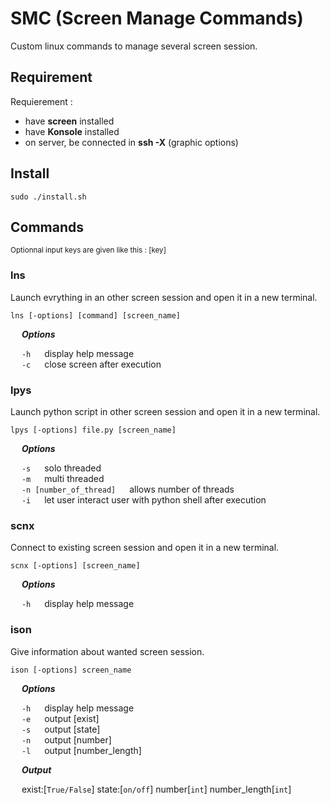 # SMC (Screen Manage Commands)
Custom linux commands to manage several screen session.

## Requirement

Requierement :
- have **screen** installed
- have **Konsole** installed
- on server, be connected in **ssh -X** (graphic options)

## Install

```
sudo ./install.sh
```

## Commands

<sup>
Optionnal input keys are given like this : [key]
</sup>

### lns
Launch evrything in an other screen session and open it in a new terminal.

```
lns [-options] [command] [screen_name]
```

&emsp; ***Options***<br/>

&emsp; ```-h``` &emsp; display help message<br/>
&emsp; ```-c``` &emsp; close screen after execution<br/>

### lpys
Launch python script in other screen session and open it in a new terminal.

```
lpys [-options] file.py [screen_name]
```

&emsp; ***Options***<br/>

&emsp; ```-s``` &emsp; solo threaded<br/>
&emsp; ```-m``` &emsp; multi threaded<br/>
&emsp; ```-n [number_of_thread]``` &emsp; allows number of threads<br/>
&emsp; ```-i``` &emsp; let user interact user with python shell after execution<br/>
        
### scnx
Connect to existing screen session and open it in a new terminal.

```
scnx [-options] [screen_name]
```
&emsp; ***Options***<br/>

&emsp; ```-h``` &emsp; display help message<br/>

### ison
Give information about wanted screen session.

```
ison [-options] screen_name
```
&emsp; ***Options***<br/>

&emsp; ```-h``` &emsp; display help message<br/>
&emsp; ```-e``` &emsp; output [exist]<br/>
&emsp; ```-s``` &emsp; output [state]<br/>
&emsp; ```-n``` &emsp; output [number]<br/>
&emsp; ```-l``` &emsp; output [number_length]<br/>

&emsp; ***Output***<br/>

&emsp; exist:[```True/False```] state:[```on/off```] number[```int```] number_length[```int```]


